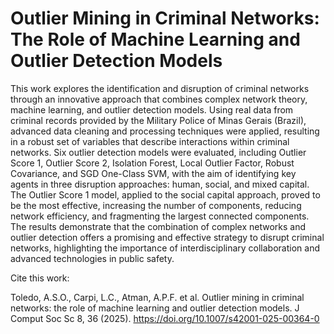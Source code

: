 # Outlier Mining in Criminal Networks: The Role of Machine Learning and Outlier Detection Models
This work explores the identification and disruption of criminal networks through an innovative approach that combines complex network theory, machine learning, and outlier detection models. Using real data from criminal records provided by the Military Police of Minas Gerais (Brazil), advanced data cleaning and processing techniques were applied, resulting in a robust set of variables that describe interactions within criminal networks. Six outlier detection models were evaluated, including Outlier Score 1, Outlier Score 2, Isolation Forest, Local Outlier Factor, Robust Covariance, and SGD One-Class SVM, with the aim of identifying key agents in three disruption approaches: human, social, and mixed capital. The Outlier Score 1 model, applied to the social capital approach, proved to be the most effective, increasing the number of components, reducing network efficiency, and fragmenting the largest connected components. The results demonstrate that the combination of complex networks and outlier detection offers a promising and effective strategy to disrupt criminal networks, highlighting the importance of interdisciplinary collaboration and advanced technologies in public safety.

Cite this work:

Toledo, A.S.O., Carpi, L.C., Atman, A.P.F. et al. Outlier mining in criminal networks: the role of machine learning and outlier detection models. J Comput Soc Sc 8, 36 (2025). https://doi.org/10.1007/s42001-025-00364-0
